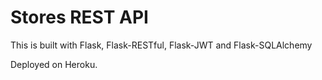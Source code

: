 # Stores REST API

This is built with Flask, Flask-RESTful, Flask-JWT and Flask-SQLAlchemy

Deployed on Heroku.

